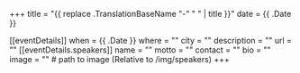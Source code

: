 +++
title =  "{{ replace .TranslationBaseName "-" " " | title }}"
date = {{ .Date }}

[[eventDetails]]
    when = {{ .Date }}
    where = ""
    city = ""
    description = ""
    url = ""
[[eventDetails.speakers]]
    name = ""
    motto = ""
    contact = ""
    bio = ""
    image = "" # path to image (Relative to /img/speakers)
+++

